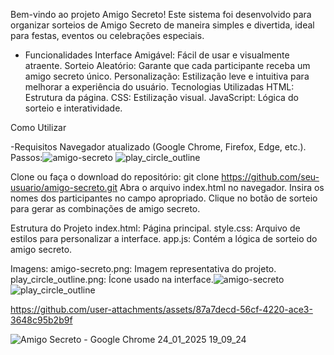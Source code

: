 Bem-vindo ao projeto Amigo Secreto! Este sistema foi desenvolvido para organizar sorteios de Amigo Secreto de maneira simples e divertida, ideal para festas, eventos ou celebrações especiais.

- Funcionalidades
Interface Amigável: Fácil de usar e visualmente atraente.
Sorteio Aleatório: Garante que cada participante receba um amigo secreto único.
Personalização: Estilização leve e intuitiva para melhorar a experiência do usuário.
Tecnologias Utilizadas
HTML: Estrutura da página.
CSS: Estilização visual.
JavaScript: Lógica do sorteio e interatividade.

Como Utilizar

-Requisitos
Navegador atualizado (Google Chrome, Firefox, Edge, etc.).
Passos:![amigo-secreto](https://github.com/user-attachments/assets/674ee6f3-7245-4912-ae5c-78c8e8caa777)
![play_circle_outline](https://github.com/user-attachments/assets/98b84c74-47b0-4c61-af37-372c8a4ee8f0)

Clone ou faça o download do repositório:
git clone https://github.com/seu-usuario/amigo-secreto.git
Abra o arquivo index.html no navegador.
Insira os nomes dos participantes no campo apropriado.
Clique no botão de sorteio para gerar as combinações de amigo secreto.

Estrutura do Projeto
index.html: Página principal.
style.css: Arquivo de estilos para personalizar a interface.
app.js: Contém a lógica de sorteio do amigo secreto.

Imagens:
amigo-secreto.png: Imagem representativa do projeto.
play_circle_outline.png: Ícone usado na interface.![amigo-secreto](https://github.com/user-attachments/assets/a05e0754-3cdc-40f6-bd44-70830c5fcf66)
![play_circle_outline](https://github.com/user-attachments/assets/ec0eab71-34cc-4b51-9f9f-52ed3807163a)


https://github.com/user-attachments/assets/87a7decd-56cf-4220-ace3-3648c95b2b9f

![Amigo Secreto - Google Chrome 24_01_2025 19_09_24](https://github.com/user-attachments/assets/ac065f85-db3e-4d22-a9cf-36dbc14fae60)
